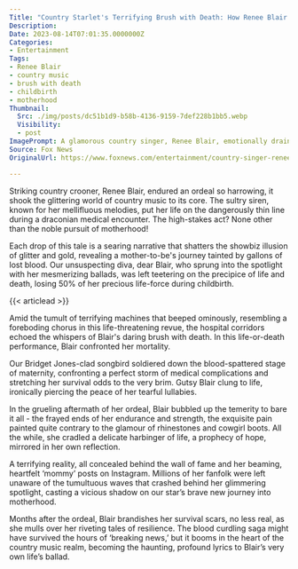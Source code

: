 ```yaml
---
Title: "Country Starlet's Terrifying Brush with Death: How Renee Blair lost 50% of Blood in a Trembling Journey of Motherhood!"
Description: 
Date: 2023-08-14T07:01:35.0000000Z
Categories:
- Entertainment
Tags:
- Renee Blair
- country music
- brush with death
- childbirth
- motherhood
Thumbnail:
  Src: ./img/posts/dc51b1d9-b58b-4136-9159-7def228b1bb5.webp
  Visibility:
  - post
ImagePrompt: A glamorous country singer, Renee Blair, emotionally drained but persevering, cradling her newborn, a testament to her resilience and survival. Behind her, shadows of a harsh ordeal lurk, juxtaposed against the luminous spotlight of her fame.
Source: Fox News
OriginalUrl: https://www.foxnews.com/entertainment/country-singer-renee-blair-lost-roughly-half-blood-body-childbirth

---
```

Striking country crooner, Renee Blair, endured an ordeal so harrowing, it shook the glittering world of country music to its core. The sultry siren, known for her mellifluous melodies, put her life on the dangerously thin line during a draconian medical encounter. The high-stakes act? None other than the noble pursuit of motherhood!

Each drop of this tale is a searing narrative that shatters the showbiz illusion of glitter and gold, revealing a mother-to-be's journey tainted by gallons of lost blood. Our unsuspecting diva, dear Blair, who sprung into the spotlight with her mesmerizing ballads, was left teetering on the precipice of life and death, losing 50% of her precious life-force during childbirth.

{{< articlead >}}

Amid the tumult of terrifying machines that beeped ominously, resembling a foreboding chorus in this life-threatening revue, the hospital corridors echoed the whispers of Blair's daring brush with death. In this life-or-death performance, Blair confronted her mortality.

Our Bridget Jones-clad songbird soldiered down the blood-spattered stage of maternity, confronting a perfect storm of medical complications and stretching her survival odds to the very brim. Gutsy Blair clung to life, ironically piercing the peace of her tearful lullabies.

In the grueling aftermath of her ordeal, Blair bubbled up the temerity to bare it all - the frayed ends of her endurance and strength, the exquisite pain painted quite contrary to the glamour of rhinestones and cowgirl boots. All the while, she cradled a delicate harbinger of life, a prophecy of hope, mirrored in her own reflection.

A terrifying reality, all concealed behind the wall of fame and her beaming, heartfelt ‘mommy’ posts on Instagram. Millions of her fanfolk were left unaware of the tumultuous waves that crashed behind her glimmering spotlight, casting a vicious shadow on our star’s brave new journey into motherhood.

Months after the ordeal, Blair brandishes her survival scars, no less real, as she mulls over her riveting tales of resilience. The blood curdling saga might have survived the hours of ‘breaking news,’ but it booms in the heart of the country music realm, becoming the haunting, profound lyrics to Blair’s very own life’s ballad.